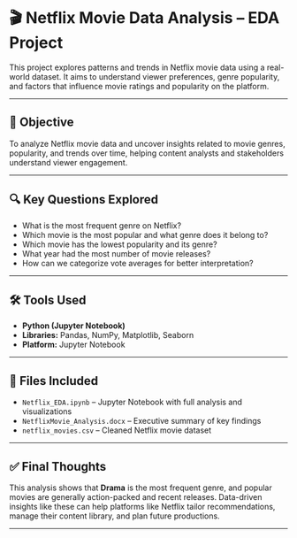 
# 🎬 Netflix Movie Data Analysis – EDA Project

This project explores patterns and trends in Netflix movie data using a real-world dataset. It aims to understand viewer preferences, genre popularity, and factors that influence movie ratings and popularity on the platform.

---

## 🧠 Objective

To analyze Netflix movie data and uncover insights related to movie genres, popularity, and trends over time, helping content analysts and stakeholders understand viewer engagement.

---


## 🔍 Key Questions Explored

- What is the most frequent genre on Netflix?
- Which movie is the most popular and what genre does it belong to?
- Which movie has the lowest popularity and its genre?
- What year had the most number of movie releases?
- How can we categorize vote averages for better interpretation?

---

## 🛠️ Tools Used

- **Python (Jupyter Notebook)**
- **Libraries:** Pandas, NumPy, Matplotlib, Seaborn
- **Platform:** Jupyter Notebook 

---

## 📄 Files Included

- `Netflix_EDA.ipynb` – Jupyter Notebook with full analysis and visualizations  
- `NetflixMovie_Analysis.docx` – Executive summary of key findings  
- `netflix_movies.csv` – Cleaned Netflix movie dataset 

---

## ✅ Final Thoughts

This analysis shows that **Drama** is the most frequent genre, and popular movies are generally action-packed and recent releases. Data-driven insights like these can help platforms like Netflix tailor recommendations, manage their content library, and plan future productions.

---

